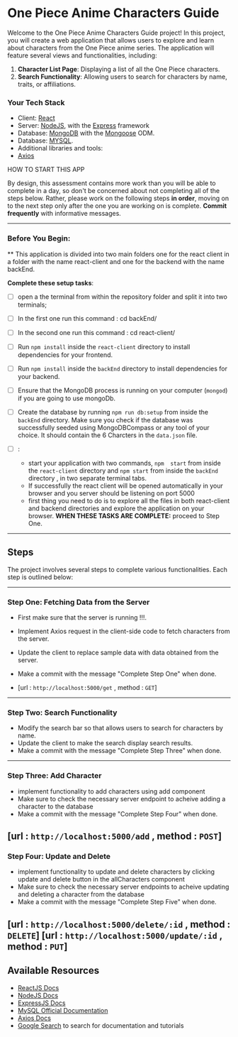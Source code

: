 # One Piece Anime Characters Guide

Welcome to the One Piece Anime Characters Guide project! In this project, you will create a web application that allows users to explore and learn about characters from the One Piece anime series. The application will feature several views and functionalities, including:

1. **Character List Page**: Displaying a list of all the One Piece characters.
3. **Search Functionality**: Allowing users to search for characters by name, traits, or affiliations.

### Your Tech Stack
- Client: [React](https://facebook.github.io/react)
- Server: [NodeJS](https://nodejs.org), with the [Express](https://express.js.com) framework
- Database: [MongoDB](https://mongodb.com) with the [Mongoose](https://mongoosejs.com) ODM.
- Database: [MYSQL](https://www.mysql.com/).
- Additional libraries and tools:
- [Axios](https://github.com/axios/axios)

HOW TO START THIS APP

By design, this assessment contains more work than you will be able to complete in a day, so don't be concerned about not completing all of the steps below. Rather, please work on the following steps **in order**, moving on to the next step only after the one you are working on is complete. **Commit frequently** with informative messages.

---
### Before You Begin:

** This application is divided into two main folders one for the react client in a folder with the name react-client and one for the backend with the name backEnd.

**Complete these setup tasks**:
- [ ] open a the terminal from within the repository folder and split it into two terminals;
- [ ] In the first one run this command : cd backEnd/
- [ ] In the second one run this command : cd react-client/

- [ ] Run `npm install` inside the `react-client` directory to install dependencies for your frontend.
- [ ] Run `npm install` inside the `backEnd` directory to install dependencies for your backend.
- [ ] Ensure that the MongoDB process is running on your computer (`mongod`) if you are going to use mongoDb.
- [ ] Create the database by running `npm run db:setup` from inside the `backEnd` directory. Make sure you check if the database was successfully seeded using MongoDBCompass or any tool of your choice. It should contain the 6 Charcters in the `data.json` file.
- [ ] :
  - start your application with two commands, `npm  start` from inside the `react-client` directory and `npm start` from inside the `backEnd` directory , in two separate terminal tabs.
  - If successfully the react client will be opened automatically in your browser and you server should be listening on port 5000
  - first thing you need to do is to explore all the files in both react-client and backend directories and explore the application on your browser.
**WHEN THESE TASKS ARE COMPLETE:** proceed to Step One.

---
## Steps

The project involves several steps to complete various functionalities. Each step is outlined below:

---

### Step One: Fetching Data from the Server

- First make sure that the server is running !!!.
- Implement Axios request in the client-side code to fetch characters from the server.
- Update the client to replace sample data with data obtained from the server.
- Make a commit with the message "Complete Step One" when done.

- [url : `http://localhost:5000/get`  , method : `GET`]
---

### Step Two: Search Functionality

- Modify the search bar so that allows users to search for characters by name.
- Update the client to make the search display search results.
- Make a commit with the message "Complete Step Three" when done.



---

### Step Three: Add Character

- implement functionality to add characters using add component
- Make sure to check the necessary server endpoint to acheive adding a character to the database
- Make a commit with the message "Complete Step Four" when done.

[url : `http://localhost:5000/add`  , method : `POST`]
---


### Step Four: Update and Delete

- implement functionality to update and delete characters by clicking update and delete button in the allCharacters component
- Make sure to check the necessary server endpoints to acheive updating and deleting a character from the database
- Make a commit with the message "Complete Step Five" when done.

[url : `http://localhost:5000/delete/:id`  , method : `DELETE`]
[url : `http://localhost:5000/update/:id`  , method : `PUT`]
--


## Available Resources

- [ReactJS Docs](https://facebook.github.io/react/)
- [NodeJS Docs](https://nodejs.org/)
- [ExpressJS Docs](https://expressjs.com/)
- [MySQL Official Documentation](https://dev.mysql.com/doc/)
- [Axios Docs](https://github.com/axios/axios)
- [Google Search](https://google.com) to search for documentation and tutorials
